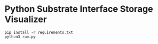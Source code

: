 # Python Substrate Interface Storage Visualizer

```shell
pip install -r requirements.txt
python3 run.py
```
